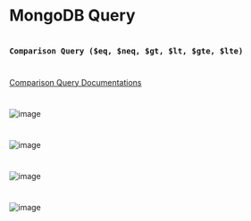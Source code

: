 #
# MongoDB Query
#
### `Comparison Query ($eq, $neq, $gt, $lt, $gte, $lte)`
#
[Comparison Query Documentations](https://www.mongodb.com/docs/manual/reference/operator/query-comparison/)
#
![image](https://github.com/user-attachments/assets/5fb9e3cc-c715-4762-b013-5dca343632ff)
#
![image](https://github.com/user-attachments/assets/ad2b0141-ead0-4781-b27a-c28f383ab4f1)
#
![image](https://github.com/user-attachments/assets/bd53d331-916f-42b3-9b14-0106155977fc)
#
![image](https://github.com/user-attachments/assets/9e508ebd-d4c3-4eea-985f-88e21314f7ec)
#
